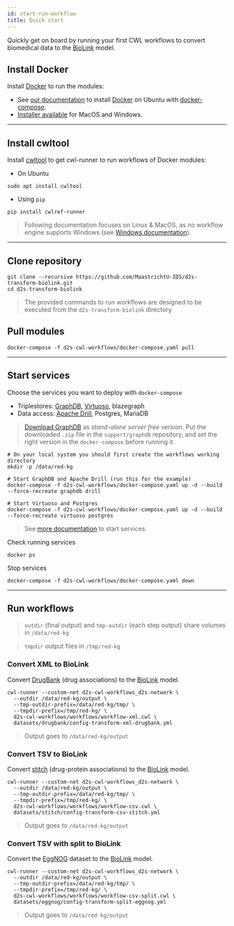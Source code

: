 ```yaml
---
id: start-run-workflow
title: Quick start
---
```


Quickly get on board by running your first CWL workflows to convert biomedical data to the [BioLink](https://biolink.github.io/biolink-model/docs/) model.

## Install Docker

Install [Docker](https://docs.docker.com/install/) to run the modules:

* See [our documentation](/docs/guide-docker#on-ubuntu) to install [Docker](https://docs.docker.com/install/linux/docker-ce/ubuntu/) on Ubuntu with [docker-compose](https://docs.docker.com/compose/install/).
* [Installer available](https://hub.docker.com/?overlay=onboarding) for MacOS and Windows.

---

## Install cwltool

Install [cwltool](https://github.com/common-workflow-language/cwltool#install) to get cwl-runner to run workflows of Docker modules:

* On Ubuntu

```shell
sudo apt install cwltool
```

* Using `pip`

```shell
pip install cwlref-runner
```

> Following documentation focuses on Linux & MacOS, as no workflow engine supports Windows (see [Windows documentation](https://github.com/MaastrichtU-IDS/data2services-pipeline/wiki/Run-on-Windows)).

---

## Clone repository

```shell
git clone --recursive https://github.com/MaastrichtU-IDS/d2s-transform-biolink.git
cd d2s-transform-biolink
```

> The  provided commands to run workflows are designed to be executed from the `d2s-transform-biolink` directory

## Pull modules

```shell
docker-compose -f d2s-cwl-workflows/docker-compose.yaml pull
```

---

## Start services

Choose the services you want to deploy with `docker-compose`

* Triplestores: [GraphDB](https://github.com/MaastrichtU-IDS/graphdb), [Virtuoso](https://hub.docker.com/r/tenforce/virtuoso/), blazegraph
* Data access: [Apache Drill](https://github.com/amalic/apache-drill), Postgres, MariaDB

> [Download GraphDB](https://ontotext.com/products/graphdb/) as *stand-alone server free version*. Put the downloaded `.zip` file in the `support/graphdb` repository, and set the right version in the `docker-compose` before running it.

```shell
# On your local system you should first create the workflows working directory
mkdir -p /data/red-kg

# Start GraphDB and Apache Drill (run this for the example)
docker-compose -f d2s-cwl-workflows/docker-compose.yaml up -d --build --force-recreate graphdb drill

# Start Virtuoso and Postgres
docker-compose -f d2s-cwl-workflows/docker-compose.yaml up -d --build --force-recreate virtuoso postgres
```

> See [more documentation](/docs/cwl-services) to start services.

Check running services

```shell
docker ps
```

Stop services

```shell
docker-compose -f d2s-cwl-workflows/docker-compose.yaml down
```

---

## Run workflows

> `outdir` (final output) and `tmp-outdir` (each step output) share volumes in `/data/red-kg`

> `tmpdir` output files in `/tmp/red-kg`

### Convert XML to BioLink

Convert [DrugBank](https://github.com/MaastrichtU-IDS/d2s-transform-biolink/tree/master/datasets/drugbank) (drug associations) to the [BioLink](https://biolink.github.io/biolink-model/docs/) model.

```shell
cwl-runner --custom-net d2s-cwl-workflows_d2s-network \
  --outdir /data/red-kg/output \
  --tmp-outdir-prefix=/data/red-kg/tmp/ \
  --tmpdir-prefix=/tmp/red-kg/ \
  d2s-cwl-workflows/workflows/workflow-xml.cwl \
  datasets/drugbank/config-transform-xml-drugbank.yml
```

> Output goes to `/data/red-kg/output`

### Convert TSV to BioLink

Convert [stitch](https://github.com/MaastrichtU-IDS/d2s-transform-biolink/tree/master/datasets/stitch) (drug-protein associations) to the [BioLink](https://biolink.github.io/biolink-model/docs/) model.

```shell
cwl-runner --custom-net d2s-cwl-workflows_d2s-network \
  --outdir /data/red-kg/output \
  --tmp-outdir-prefix=/data/red-kg/tmp/ \
  --tmpdir-prefix=/tmp/red-kg/ \
  d2s-cwl-workflows/workflows/workflow-csv.cwl \
  datasets/stitch/config-transform-csv-stitch.yml
```

> Output goes to `/data/red-kg/output`

### Convert TSV with split to BioLink

Convert the [EggNOG](https://github.com/MaastrichtU-IDS/d2s-transform-biolink/tree/master/datasets/drugbank) dataset to the [BioLink](https://biolink.github.io/biolink-model/docs/) model.

```shell
cwl-runner --custom-net d2s-cwl-workflows_d2s-network \
  --outdir /data/red-kg/output \
  --tmp-outdir-prefix=/data/red-kg/tmp/ \
  --tmpdir-prefix=/tmp/red-kg/ \
  d2s-cwl-workflows/workflows/workflow-csv-split.cwl \
  datasets/eggnog/config-transform-split-eggnog.yml
```

> Output goes to `/data/red-kg/output`